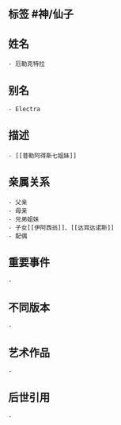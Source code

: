## 标签  #神/仙子
## 姓名
	- 厄勒克特拉
## 别名
	- Electra
## 描述
	- [[普勒阿得斯七姐妹]]
## 亲属关系
	- 父亲
	- 母亲
	- 兄弟姐妹
	- 子女[[伊阿西翁]]、[[达耳达诺斯]]
	- 配偶
## 重要事件
	-
## 不同版本
	-
## 艺术作品
	-
## 后世引用
	-
